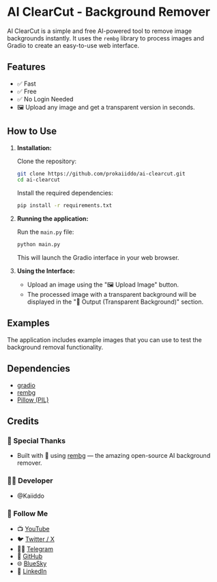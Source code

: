 # AI ClearCut - Background Remover

AI ClearCut is a simple and free AI-powered tool to remove image backgrounds instantly. It uses the `rembg` library to process images and Gradio to create an easy-to-use web interface.

## Features

-   ✅ Fast
-   ✅ Free
-   ✅ No Login Needed
-   🖼️ Upload any image and get a transparent version in seconds.

## How to Use

1.  **Installation:**

    Clone the repository:
    ```bash
    git clone https://github.com/prokaiiddo/ai-clearcut.git
    cd ai-clearcut
    ```
    Install the required dependencies:
    ```bash
    pip install -r requirements.txt
    ```
2.  **Running the application:**

    Run the `main.py` file:
    ```bash
    python main.py
    ```
    This will launch the Gradio interface in your web browser.
3.  **Using the Interface:**

    -   Upload an image using the "🖼️ Upload Image" button.
    -   The processed image with a transparent background will be displayed in the "🎯 Output (Transparent Background)" section.

## Examples

The application includes example images that you can use to test the background removal functionality.

## Dependencies

-   [gradio](https://gradio.app/)
-   [rembg](https://github.com/danielgatis/rembg)
-   [Pillow (PIL)](https://pillow.readthedocs.io/en/stable/)

## Credits

### 🤝 Special Thanks

-   Built with 💖 using [rembg](https://github.com/danielgatis/rembg) — the amazing open-source AI background remover.

### 👨‍💻 Developer

-   @Kaiiddo

### 🔗 Follow Me

-   📺 [YouTube](https://youtube.com/@kaiiddo)
-   🐦 [Twitter / X](https://twitter.com/kaiiddo)
-   👋🏻 [Telegram](https://telegram.me/kaiiddo)
-   👑 [GitHub](https://github.com/prokaiiddo)
-   🌐 [BlueSky](https://bsky.app/profile/kaiiddo.bsky.social)
-   💼 [LinkedIn](https://www.linkedin.com/in/kaiiddo)
